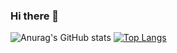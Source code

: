 ### Hi there 👋

![Anurag's GitHub stats](https://github-readme-stats.vercel.app/api?username=Mosab1522&show_icons=true&theme=dracula)
[![Top Langs](https://github-readme-stats.vercel.app/api/top-langs/?username=KNXKO&langs_count=8)](https://github.com/anuraghazra/github-readme-stats)

<!--
**Mosab1522/Mosab1522** is a ✨ _special_ ✨ repository because its `README.md` (this file) appears on your GitHub profile.

Here are some ideas to get you started:

- 🔭 I’m currently working on ...
- 🌱 I’m currently learning ...
- 👯 I’m looking to collaborate on ...
- 🤔 I’m looking for help with ...
- 💬 Ask me about ...
- 📫 How to reach me: ...
- 😄 Pronouns: ...
- ⚡ Fun fact: ...
-->
